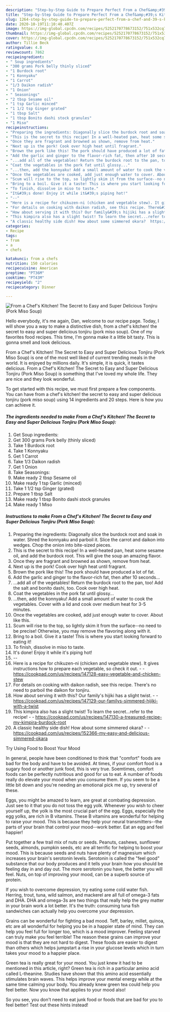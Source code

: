 ```yaml
---
description: "Step-by-Step Guide to Prepare Perfect From a Chef&amp;#39;s Kitchen! The Secret to Easy and Super Delicious Tonjiru (Pork Miso Soup)"
title: "Step-by-Step Guide to Prepare Perfect From a Chef&amp;#39;s Kitchen! The Secret to Easy and Super Delicious Tonjiru (Pork Miso Soup)"
slug: 1264-step-by-step-guide-to-prepare-perfect-from-a-chef-and-39-s-kitchen-the-secret-to-easy-and-super-delicious-tonjiru-pork-miso-soup
date: 2020-10-19T11:10:40.407Z
image: https://img-global.cpcdn.com/recipes/5252170778673152/751x532cq70/from-a-chefs-kitchen-the-secret-to-easy-and-super-delicious-tonjiru-pork-miso-soup-recipe-main-photo.jpg
thumbnail: https://img-global.cpcdn.com/recipes/5252170778673152/751x532cq70/from-a-chefs-kitchen-the-secret-to-easy-and-super-delicious-tonjiru-pork-miso-soup-recipe-main-photo.jpg
cover: https://img-global.cpcdn.com/recipes/5252170778673152/751x532cq70/from-a-chefs-kitchen-the-secret-to-easy-and-super-delicious-tonjiru-pork-miso-soup-recipe-main-photo.jpg
author: Tillie Beck
ratingvalue: 4.8
reviewcount: 7862
recipeingredient:
- " Soup ingredients"
- "300 grams Pork belly thinly sliced"
- "1 Burdock root"
- "1 Konnyaku"
- "1 Carrot"
- "1/3 Daikon radish"
- "1 Onion"
- " Seasonings"
- "2 tbsp Sesame oil"
- "1 tsp Garlic minced"
- "1 1/2 tsp Ginger grated"
- "1 tbsp Salt"
- "1 tbsp Bonito dashi stock granules"
- "1 Miso"
recipeinstructions:
- "Preparing the ingredients: Diagonally slice the burdock root and soak in water. Shred the konnyaku and parboil it. Slice the carrot and daikon into wedges. Chop the onion into bite-sized pieces."
- "This is the secret to this recipe! In a well-heated pan, heat some sesame oil, and add the burdock root. This will give the soup an amazing flavor."
- "Once they are fragrant and browned as shown, remove from heat."
- "Next up is the pork! Cook over high heat until fragrant."
- "Brown the pork like this! The pork should have produced a lot of fat."
- "Add the garlic and ginger to the flavor-rich fat, then after 10 seconds..."
- "...add all of the vegetables! Return the burdock root to the pan, too! Add the salt and bonito dashi, too. Cook over high heat."
- "Coat the vegetables in the pork fat until glossy..."
- "...then, add the konnyaku! Add a small amount of water to cook the vegetables. Cover with a lid and cook over medium heat for 3-5 minutes."
- "Once the vegetables are cooked, add just enough water to cover. About like this."
- "Scum will rise to the top, so lightly skim it from the surface--no need to be precise! Otherwise, you may remove the flavoring along with it."
- "Bring to a boil. Give it a taste! This is where you start looking forward to eating it!"
- "To finish, dissolve in miso to taste."
- "It&#39;s done! Enjoy it while it&#39;s piping hot!"
- "--"
- "Here is a recipe for chikuzen-ni (chicken and vegetable stew). It gives instructions how to prepare each vegetable, so check it out.  https://cookpad.com/us/recipes/147128-easy-vegetable-and-chicken-stew"
- "For details on cooking with daikon radish, see this recipe. There&#39;s no need to parboil the daikon for tonjiru."
- "How about serving it with this? Our family&#39;s hijiki has a slight twist.  https://cookpad.com/us/recipes/147129-our-familys-simmered-hijiki-with-a-twist"
- "This kimpira also has a slight twist! To learn the secret...refer to the recipe!  https://cookpad.com/us/recipes/147130-a-treasured-recipe-my-kimpira-burdock-root"
- "A classic healthy side dish! How about some simmered okara?  https://cookpad.com/us/recipes/152366-my-easy-and-delicious-simmered-okara"
categories:
- Recipe
tags:
- from
- a
- chefs

katakunci: from a chefs 
nutrition: 150 calories
recipecuisine: American
preptime: "PT36M"
cooktime: "PT43M"
recipeyield: "2"
recipecategory: Dinner

---
```



![From a Chef&#39;s Kitchen! The Secret to Easy and Super Delicious Tonjiru (Pork Miso Soup)](https://img-global.cpcdn.com/recipes/5252170778673152/751x532cq70/from-a-chefs-kitchen-the-secret-to-easy-and-super-delicious-tonjiru-pork-miso-soup-recipe-main-photo.jpg)

Hello everybody, it's me again, Dan, welcome to our recipe page. Today, I will show you a way to make a distinctive dish, from a chef&#39;s kitchen! the secret to easy and super delicious tonjiru (pork miso soup). One of my favorites food recipes. This time, I'm gonna make it a little bit tasty. This is gonna smell and look delicious.



From a Chef&#39;s Kitchen! The Secret to Easy and Super Delicious Tonjiru (Pork Miso Soup) is one of the most well liked of current trending meals in the world. It is enjoyed by millions daily. It's simple, it is quick, it tastes delicious. From a Chef&#39;s Kitchen! The Secret to Easy and Super Delicious Tonjiru (Pork Miso Soup) is something that I've loved my whole life. They are nice and they look wonderful.


To get started with this recipe, we must first prepare a few components. You can have from a chef&#39;s kitchen! the secret to easy and super delicious tonjiru (pork miso soup) using 14 ingredients and 20 steps. Here is how you can achieve it.

<!--inarticleads1-->

##### The ingredients needed to make From a Chef&#39;s Kitchen! The Secret to Easy and Super Delicious Tonjiru (Pork Miso Soup):

1. Get  Soup ingredients:
1. Get 300 grams Pork belly (thinly sliced)
1. Take 1 Burdock root
1. Take 1 Konnyaku
1. Get 1 Carrot
1. Take 1/3 Daikon radish
1. Get 1 Onion
1. Take  Seasonings:
1. Make ready 2 tbsp Sesame oil
1. Make ready 1 tsp Garlic (minced)
1. Take 1 1/2 tsp Ginger (grated)
1. Prepare 1 tbsp Salt
1. Make ready 1 tbsp Bonito dashi stock granules
1. Make ready 1 Miso




<!--inarticleads2-->

##### Instructions to make From a Chef&#39;s Kitchen! The Secret to Easy and Super Delicious Tonjiru (Pork Miso Soup):

1. Preparing the ingredients: Diagonally slice the burdock root and soak in water. Shred the konnyaku and parboil it. Slice the carrot and daikon into wedges. Chop the onion into bite-sized pieces.
1. This is the secret to this recipe! In a well-heated pan, heat some sesame oil, and add the burdock root. This will give the soup an amazing flavor.
1. Once they are fragrant and browned as shown, remove from heat.
1. Next up is the pork! Cook over high heat until fragrant.
1. Brown the pork like this! The pork should have produced a lot of fat.
1. Add the garlic and ginger to the flavor-rich fat, then after 10 seconds...
1. ...add all of the vegetables! Return the burdock root to the pan, too! Add the salt and bonito dashi, too. Cook over high heat.
1. Coat the vegetables in the pork fat until glossy...
1. ...then, add the konnyaku! Add a small amount of water to cook the vegetables. Cover with a lid and cook over medium heat for 3-5 minutes.
1. Once the vegetables are cooked, add just enough water to cover. About like this.
1. Scum will rise to the top, so lightly skim it from the surface--no need to be precise! Otherwise, you may remove the flavoring along with it.
1. Bring to a boil. Give it a taste! This is where you start looking forward to eating it!
1. To finish, dissolve in miso to taste.
1. It&#39;s done! Enjoy it while it&#39;s piping hot!
1. --
1. Here is a recipe for chikuzen-ni (chicken and vegetable stew). It gives instructions how to prepare each vegetable, so check it out. -  - https://cookpad.com/us/recipes/147128-easy-vegetable-and-chicken-stew
1. For details on cooking with daikon radish, see this recipe. There&#39;s no need to parboil the daikon for tonjiru.
1. How about serving it with this? Our family&#39;s hijiki has a slight twist. -  - https://cookpad.com/us/recipes/147129-our-familys-simmered-hijiki-with-a-twist
1. This kimpira also has a slight twist! To learn the secret...refer to the recipe! -  - https://cookpad.com/us/recipes/147130-a-treasured-recipe-my-kimpira-burdock-root
1. A classic healthy side dish! How about some simmered okara? -  - https://cookpad.com/us/recipes/152366-my-easy-and-delicious-simmered-okara




Try Using Food to Boost Your Mood


In general, people have been conditioned to think that "comfort" foods are bad for the body and have to be avoided. At times, if your comfort food is a sugary food or another junk food, this is very true. Soemtimes, comfort foods can be perfectly nutritious and good for us to eat. A number of foods really do elevate your mood when you consume them. If you seem to be a little bit down and you're needing an emotional pick me up, try several of these.

Eggs, you might be amazed to learn, are great at combating depression. Just see to it that you do not toss the egg yolk. Whenever you wish to cheer yourself up, the yolk is the most crucial part of the egg. Eggs, especially the egg yolks, are rich in B vitamins. These B vitamins are wonderful for helping to raise your mood. This is because they help your neural transmitters--the parts of your brain that control your mood--work better. Eat an egg and feel happier!

Put together a few trail mix of nuts or seeds. Peanuts, cashews, sunflower seeds, almonds, pumpkin seeds, etc are all terrific for helping to boost your mood. This is because seeds and nuts have plenty of magnesium which increases your brain's serotonin levels. Serotonin is called the "feel good" substance that our body produces and it tells your brain how you should be feeling day in and day out. The more serotonin you have, the better you will feel. Nuts, on top of improving your mood, can be a superb source of protein.

If you wish to overcome depression, try eating some cold water fish. Herring, trout, tuna, wild salmon, and mackerel are all full of omega-3 fats and DHA. DHA and omega-3s are two things that really help the grey matter in your brain work a lot better. It's the truth: consuming tuna fish sandwiches can actually help you overcome your depression. 

Grains can be wonderful for fighting a bad mood. Teff, barley, millet, quinoa, etc are all wonderful for helping you be in a happier state of mind. They can help you feel full for longer too, which is a mood improver. Feeling starved can truly make you feel terrible! The reason these grains can improve your mood is that they are not hard to digest. These foods are easier to digest than others which helps jumpstart a rise in your glucose levels which in turn takes your mood to a happier place.

Green tea is really great for your mood. You just knew it had to be mentioned in this article, right? Green tea is rich in a particular amino acid called L-theanine. Studies have shown that this amino acid essentially stimulates brain waves. This helps improve your mental energy while at the same time calming your body. You already knew green tea could help you feel better. Now you know that applies to your mood also!

So you see, you don't need to eat junk food or foods that are bad for you to feel better! Test out  these hints  instead!


